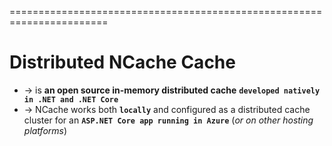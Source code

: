 =======================================================================
# Distributed NCache Cache
* -> is **an open source in-memory distributed cache** **`developed natively in .NET and .NET Core`**
* -> NCache works both **`locally`** and configured as a distributed cache cluster for an **`ASP.NET Core app running in Azure`** (_or on other hosting platforms_)

